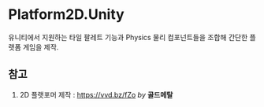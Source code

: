 # Platform2D.Unity
유니티에서 지원하는 타일 팔레트 기능과 Physics 물리 컴포넌트들을 조합해 간단한 플랫폼 게임을 제작.  
## 참고
1) 2D 플랫포머 제작 : https://vvd.bz/fZo _by_ __골드메탈__   
